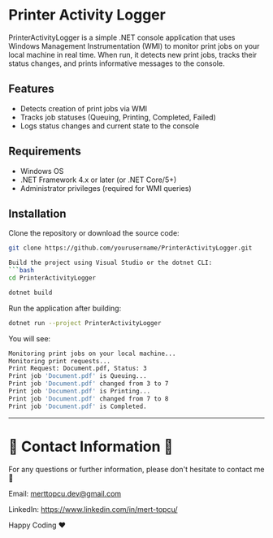 # Printer Activity Logger

PrinterActivityLogger is a simple .NET console application that uses Windows Management Instrumentation (WMI) to monitor print jobs on your local machine in real time. When run, it detects new print jobs, tracks their status changes, and prints informative messages to the console.

## Features
- Detects creation of print jobs via WMI  
- Tracks job statuses (Queuing, Printing, Completed, Failed)  
- Logs status changes and current state to the console  

## Requirements
- Windows OS  
- .NET Framework 4.x or later (or .NET Core/5+)  
- Administrator privileges (required for WMI queries)  

## Installation

Clone the repository or download the source code:  
   ```bash
   git clone https://github.com/yourusername/PrinterActivityLogger.git

Build the project using Visual Studio or the dotnet CLI:
```bash
cd PrinterActivityLogger

dotnet build
 ```

Run the application after building:
```bash
dotnet run --project PrinterActivityLogger
 ```

You will see:
```bash
Monitoring print jobs on your local machine...
Monitoring print requests...
Print Request: Document.pdf, Status: 3
Print job 'Document.pdf' is Queuing...
Print job 'Document.pdf' changed from 3 to 7
Print job 'Document.pdf' is Printing...
Print job 'Document.pdf' changed from 7 to 8
Print job 'Document.pdf' is Completed.
 ```

________________________________________________________________________________________________________________________

# :incoming_envelope: Contact Information :incoming_envelope:

For any questions or further information, please don't hesitate to contact me :pray:

Email: merttopcu.dev@gmail.com

LinkedIn: https://www.linkedin.com/in/mert-topcu/

Happy Coding ❤️
